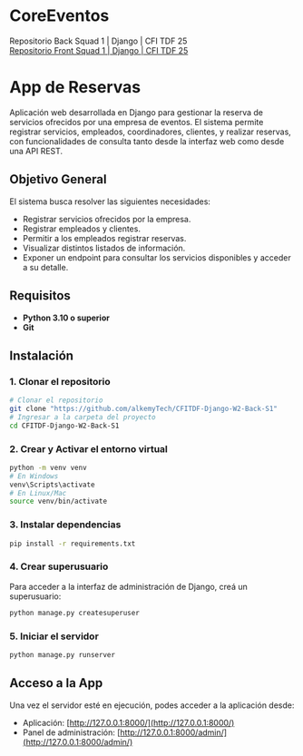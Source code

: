 # CoreEventos
Repositorio Back Squad 1 | Django | CFI TDF 25  
[Repositorio Front Squad 1 | Django | CFI TDF 25](https://github.com/alkemyTech/CFITDF-Django-W2-Front-S1)

# App de Reservas
Aplicación web desarrollada en Django para gestionar la reserva de servicios ofrecidos por una empresa de eventos. El sistema permite registrar servicios, empleados, coordinadores, clientes, y realizar reservas, con funcionalidades de consulta tanto desde la interfaz web como desde una API REST.

## Objetivo General
El sistema busca resolver las siguientes necesidades:

- Registrar servicios ofrecidos por la empresa.
- Registrar empleados y clientes.
- Permitir a los empleados registrar reservas.
- Visualizar distintos listados de información.
- Exponer un endpoint para consultar los servicios disponibles y acceder a su detalle.
## Requisitos
- **Python 3.10 o superior**
- **Git**
## Instalación

### 1. Clonar el repositorio
```bash
# Clonar el repositorio
git clone "https://github.com/alkemyTech/CFITDF-Django-W2-Back-S1" 
# Ingresar a la carpeta del proyecto
cd CFITDF-Django-W2-Back-S1
```

### 2. Crear y Activar el entorno virtual
```bash
python -m venv venv
# En Windows
venv\Scripts\activate
# En Linux/Mac
source venv/bin/activate
```

### 3. Instalar dependencias
```bash
pip install -r requirements.txt
```

### 4. Crear superusuario
Para acceder a la interfaz de administración de Django, creá un superusuario: 
```bash
python manage.py createsuperuser
```

### 5. Iniciar el servidor
```bash
python manage.py runserver
```
## Acceso a la App
Una vez el servidor esté en ejecución, podes acceder a la aplicación desde:
- Aplicación: [http://127.0.0.1:8000/](http://127.0.0.1:8000/)
- Panel de administración: [http://127.0.0.1:8000/admin/](http://127.0.0.1:8000/admin/)